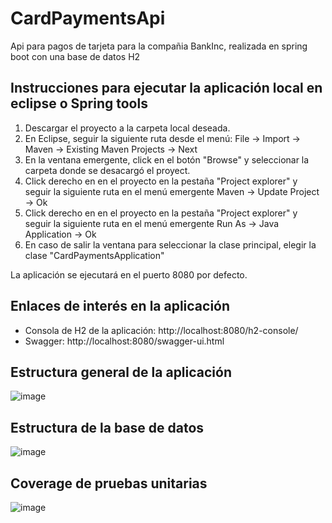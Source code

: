 # CardPaymentsApi
Api para pagos de tarjeta para la compañia BankInc, realizada en spring boot con una base de datos H2

## Instrucciones para ejecutar la aplicación local en eclipse o Spring tools
1. Descargar el proyecto a la carpeta local deseada.
2. En Eclipse, seguir la siguiente ruta desde el menú: File -> Import -> Maven -> Existing Maven Projects -> Next
3. En la ventana emergente, click en el botón "Browse" y seleccionar la carpeta donde se desacargó el proyect.
4. Click derecho en en el proyecto en la pestaña "Project explorer" y seguir la siguiente ruta en el menú emergente Maven -> Update Project -> Ok
5. Click derecho en en el proyecto en la pestaña "Project explorer" y seguir la siguiente ruta en el menú emergente Run As -> Java Application -> Ok
6. En caso de salir la ventana para seleccionar la clase principal, elegir la clase "CardPaymentsApplication"

La aplicación se ejecutará en el puerto 8080 por defecto.

## Enlaces de interés en la aplicación
* Consola de H2 de la aplicación: http://localhost:8080/h2-console/
* Swagger: http://localhost:8080/swagger-ui.html

## Estructura general de la aplicación
![image](https://github.com/FerneyAMP/CardPaymentsApi/assets/32379263/fc6b4353-25e4-42ba-bc84-5746b84449d3)

## Estructura de la base de datos
![image](https://github.com/FerneyAMP/CardPaymentsApi/assets/32379263/55c0cd79-3f31-4237-8c55-33cfd9b9eb0b)

## Coverage de pruebas unitarias
![image](https://github.com/FerneyAMP/CardPaymentsApi/assets/32379263/82e9ae9e-e176-4414-ac4d-0306b8ff8cda)



  
